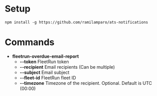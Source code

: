 # Setup

`npm install -g https://github.com/ramilamparo/ats-notifications`

# Commands

- **fleetrun-overdue-email-report**
  - **--token** FleetRun token
  - **--recipient** Email recipients (Can be multiple)
  - **--subject** Email subject
  - **--fleet-id** FleetRun fleet ID
  - **--timezone** Timezone of the recipient. Optional. Default is UTC (00:00)
